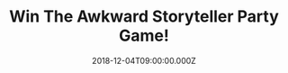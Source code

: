 ---
campaign-uuid: "c-35147e98-0b47-4b33-bbcf-ae6a7ca36bf4"
type: "Competition"
category: "Gifts"
date: "2018-12-04T09:00:00.000Z"
end-date: "2019-01-04T23:59:00.000Z"
disable-form: false
is_promoted: false
has_entry_page: true
title: "Win The Awkward Storyteller Party Game!"
competition-description: "<p>This is a party game. It’s all about fun and having a\
  \ great time with your friends and family. But, if you want to make The Awkward\
  \ Storyteller a competitive game… you can keep score! We are giving away one of\
  \ the most enjoyable games for you to have the best time with your loved ones!</p>\r\
  \n<p>Does it sound like the best plan for the weekend? Click below for a chance\
  \ to win!</p>"
hero-header: "Win The Awkward Storyteller Party Game!"
terms-confirmation: "N/A"
banner-img: "https://assets.expresslyapp.com/asset-f54c774c-9853-41d3-92aa-d5c28b0a3957.jpg"
logo-left-href: "aaa.nme.com"
logo-left-image: "https://assets.expresslyapp.com/asset-ede6969a-6b63-4193-b489-043a41f0db08.jpg"
logo-left-title: "NME AAA"
bg-image-hero: "https://assets.expresslyapp.com/asset-7ccd8bcc-84ac-4c8b-b0a6-fb4bf59db736.jpg"
bg-image-first: "https://assets.expresslyapp.com/asset-e7852d3e-1c10-4a79-96ab-3f63e7b5a1f2.jpg"
section1-content: "<p>The Awkward Storyteller is a straightforward party game for\
  \ 4 to 11 players aged 16 and up. The format is certain to get participants smiling,\
  \ interacting and thinking up original twists and plot lines for their story, which\
  \ they make up as they go along, for the entertainment of the other players and\
  \ anyone else who is listening.</p>\r\n<p>Party game for families, teens and adults.\
  \ Perfect for a family get-together. Enter the form below for a chance to win and\
  \ get ready to spend quality time with your best people now! Good luck!</p>"
entry-title: "Win The Awkward Storyteller Party Game!"
entry-content: "Enter the draw to win  The Awkward Storyteller Party Game before 23:59\
  \ on 4th of January 2019."
has-winner: false
prize-description: "The Awkward Storyteller Party Game."
special-conditions: "Multiple entries are allowed up to one every day.\r\nThis competition\
  \ is also available on: http://club.expressly.io/competitons/awkward-storyteller-party-game-giveaway"
country-restrictions:
- "GB"
---